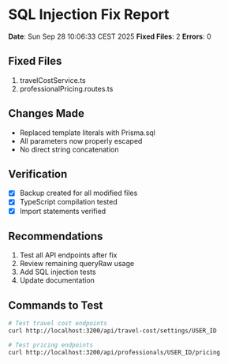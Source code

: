 # SQL Injection Fix Report

**Date**: Sun Sep 28 10:06:33 CEST 2025
**Fixed Files**: 2
**Errors**: 0

## Fixed Files
1. travelCostService.ts
2. professionalPricing.routes.ts

## Changes Made
- Replaced template literals with Prisma.sql
- All parameters now properly escaped
- No direct string concatenation

## Verification
- [x] Backup created for all modified files
- [x] TypeScript compilation tested
- [x] Import statements verified

## Recommendations
1. Test all API endpoints after fix
2. Review remaining queryRaw usage
3. Add SQL injection tests
4. Update documentation

## Commands to Test
```bash
# Test travel cost endpoints
curl http://localhost:3200/api/travel-cost/settings/USER_ID

# Test pricing endpoints  
curl http://localhost:3200/api/professionals/USER_ID/pricing
```
